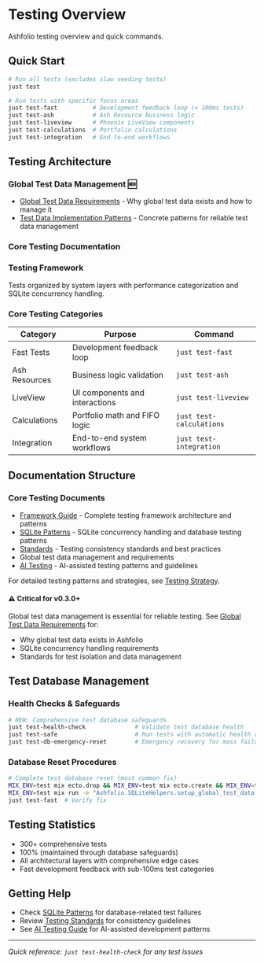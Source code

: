 # Testing Overview

Ashfolio testing overview and quick commands.

## Quick Start

```bash
# Run all tests (excludes slow seeding tests)
just test

# Run tests with specific focus areas
just test-fast          # Development feedback loop (< 100ms tests)
just test-ash           # Ash Resource business logic
just test-liveview      # Phoenix LiveView components
just test-calculations  # Portfolio calculations
just test-integration   # End-to-end workflows
```

## Testing Architecture

### Global Test Data Management 🆕

- [Global Test Data Requirements](./global-test-data-requirements.md) - Why global test data exists and how to manage it
- [Test Data Implementation Patterns](./test-data-implementation-patterns.md) - Concrete patterns for reliable test data management

### Core Testing Documentation

### Testing Framework

Tests organized by system layers with performance categorization and SQLite concurrency handling.

### Core Testing Categories

| Category      | Purpose                        | Command                  |
| ------------- | ------------------------------ | ------------------------ |
| Fast Tests    | Development feedback loop      | `just test-fast`         |
| Ash Resources | Business logic validation      | `just test-ash`          |
| LiveView      | UI components and interactions | `just test-liveview`     |
| Calculations  | Portfolio math and FIFO logic  | `just test-calculations` |
| Integration   | End-to-end system workflows    | `just test-integration`  |

## Documentation Structure

### Core Testing Documents

- [Framework Guide](framework.md) - Complete testing framework architecture and patterns
- [SQLite Patterns](patterns.md) - SQLite concurrency handling and database testing patterns
- [Standards](standards.md) - Testing consistency standards and best practices
- Global test data management and requirements
- [AI Testing](ai-testing.md) - AI-assisted testing patterns and guidelines

For detailed testing patterns and strategies, see [Testing Strategy](../TESTING_STRATEGY.md).

#### ⚠️ Critical for v0.3.0+

Global test data management is essential for reliable testing. See [Global Test Data Requirements](global-test-data-requirements.md) for:

- Why global test data exists in Ashfolio
- SQLite concurrency handling requirements
- Standards for test isolation and data management

## Test Database Management

### Health Checks & Safeguards

```bash
# NEW: Comprehensive test database safeguards
just test-health-check              # Validate test database health
just test-safe                      # Run tests with automatic health checks
just test-db-emergency-reset        # Emergency recovery for mass failures
```

### Database Reset Procedures

```bash
# Complete test database reset (most common fix)
MIX_ENV=test mix ecto.drop && MIX_ENV=test mix ecto.create && MIX_ENV=test mix ecto.migrate
MIX_ENV=test mix run -e "Ashfolio.SQLiteHelpers.setup_global_test_data!()"
just test-fast  # Verify fix
```

## Testing Statistics

- 300+ comprehensive tests
- 100% (maintained through database safeguards)
- All architectural layers with comprehensive edge cases
- Fast development feedback with sub-100ms test categories

## Getting Help

- Check [SQLite Patterns](patterns.md) for database-related test failures
- Review [Testing Standards](standards.md) for consistency guidelines
- See [AI Testing Guide](ai-testing.md) for AI-assisted development patterns

---

_Quick reference: `just test-health-check` for any test issues_
